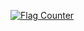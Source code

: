 <a href="https://info.flagcounter.com/OxVw"><img src="https://s11.flagcounter.com/map/OxVw/size_s/txt_000000/border_CCCCCC/pageviews_1/viewers_0/flags_0/" alt="Flag Counter" border="0"></a>
